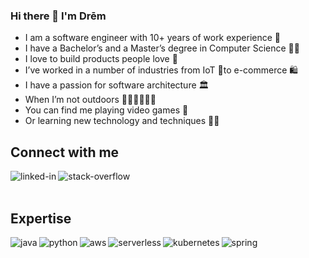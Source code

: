### Hi there 👋 I'm Drēm

- I am a software engineer with 10+ years of work experience 💪 
- I have a Bachelor’s and a Master’s degree in Computer Science 👨‍🎓
- I love to build products people love 💞
- I’ve worked in a number of industries from IoT 🤖to e-commerce 🛍
- I have a passion for software architecture 🏛 
- When I’m not outdoors 🏄‍♂️🧗‍♂️🚵‍♂️ 
- You can find me playing video games 👾 
- Or learning new technology and techniques 👨‍💻

## Connect with me
[<img align="left" alt="linked-in" src="https://img.shields.io/badge/linkedin-%230077B5.svg?&style=for-the-badge&logo=linkedin&logoColor=white" />](https://www.linkedin.com/in/drem-darios/)
[<img align="left" alt="stack-overflow" src="https://img.shields.io/badge/stack%20overflow-FE7A16?logo=stack-overflow&logoColor=white&style=for-the-badge" />](https://stackoverflow.com/users/4930987/drēm-darios)
<br>
<br>
## Expertise
<img align="left" alt="java" src="https://img.shields.io/badge/java%20-%23007396.svg?&style=for-the-badge&logo=java" />
<img align="left" alt="python" src="https://img.shields.io/badge/python%20-%233776AB.svg?&style=for-the-badge&logo=python" />
<img align="left" alt="aws" src="https://img.shields.io/badge/Amazon%20AWS-%23232F3E?logo=amazon-aws&logoColor=white&style=for-the-badge" />
<img align="left" alt="serverless" src="https://img.shields.io/badge/serverless-%23FD5750.svg?&style=for-the-badge&logo=serverless&logoColor=white" />
<img align="left" alt="kubernetes" src="https://img.shields.io/badge/kubernetes-%23326CE5?logo=kubernetes&logoColor=white&style=for-the-badge" />
<img align="left" alt="spring" src="https://img.shields.io/badge/spring%20-%236DB33F.svg?&style=for-the-badge&logo=spring&logoColor=white" />
